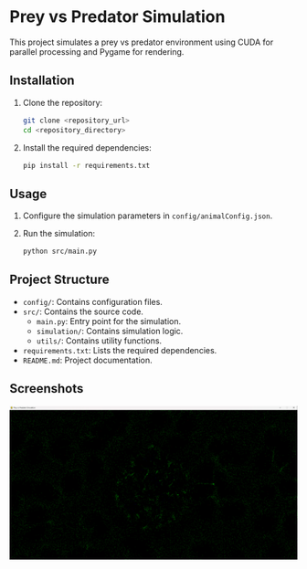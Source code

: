 # Prey vs Predator Simulation

This project simulates a prey vs predator environment using CUDA for parallel processing and Pygame for rendering.

## Installation

1. Clone the repository:
    ```sh
    git clone <repository_url>
    cd <repository_directory>
    ```

2. Install the required dependencies:
    ```sh
    pip install -r requirements.txt
    ```

## Usage

1. Configure the simulation parameters in `config/animalConfig.json`.

2. Run the simulation:
    ```sh
    python src/main.py
    ```

## Project Structure

- `config/`: Contains configuration files.
- `src/`: Contains the source code.
  - `main.py`: Entry point for the simulation.
  - `simulation/`: Contains simulation logic.
  - `utils/`: Contains utility functions.
- `requirements.txt`: Lists the required dependencies.
- `README.md`: Project documentation.


## Screenshots

   ![Simulation Screenshot](images/image1.png)
   ```
